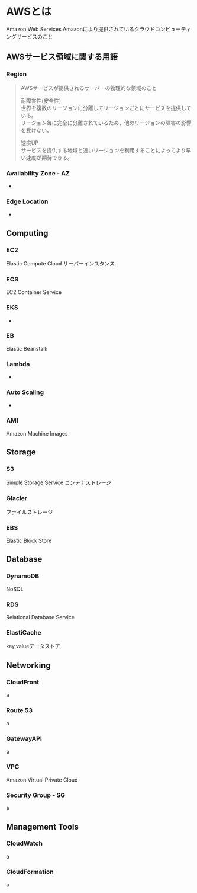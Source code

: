 # AWSとは
Amazon Web Services
Amazonにより提供されているクラウドコンピューティングサービスのこと
  
## AWSサービス領域に関する用語
### Region
> AWSサービスが提供されるサーバーの物理的な領域のこと
> 
> 耐障害性(安全性)  
> 世界を複数のリージョンに分離してリージョンごとにサービスを提供している。  
> リージョン毎に完全に分離されているため、他のリージョンの障害の影響を受けない。
> 
> 速度UP  
> サービスを提供する地域と近いリージョンを利用することによってより早い速度が期待できる。

### Availability Zone - AZ
-
### Edge Location
-

## Computing
### EC2
Elastic Compute Cloud
サーバーインスタンス
### ECS
EC2 Container Service
### EKS
-
### EB
Elastic Beanstalk
### Lambda
-
### Auto Scaling
-
### AMI
Amazon Machine Images

## Storage
### S3
Simple Storage Service
コンテナストレージ
### Glacier
ファイルストレージ
### EBS
Elastic Block Store

## Database
### DynamoDB
NoSQL
### RDS
Relational Database Service
### ElastiCache
key,valueデータストア

## Networking
### CloudFront
a
### Route 53
a
### GatewayAPI
a
### VPC
Amazon Virtual Private Cloud

### Security Group - SG
a

## Management Tools
### CloudWatch
a
### CloudFormation
a
